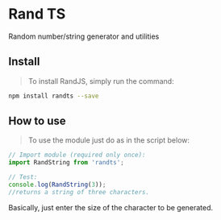 # Rand TS

Random number/string generator and utilities

## Install

> To install RandJS, simply run the command:

```sh
npm install randts --save
```

## How to use

> To use the module just do as in the script below:

```ts
// Import module (required only once):
import RandString from 'randts';

// Test:
console.log(RandString(3));
//returns a string of three characters.
```

Basically, just enter the size of the character to be generated.
